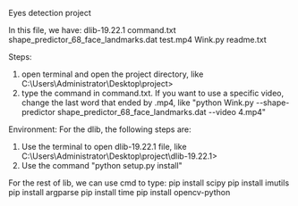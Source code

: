 Eyes detection project

In this file, we have:
dlib-19.22.1
command.txt
shape_predictor_68_face_landmarks.dat
test.mp4
Wink.py
readme.txt

Steps:
1. open terminal and open the project directory, like C:\Users\Administrator\Desktop\project>
2. type the command in command.txt. If you want to use a specific video, change the last word that ended by .mp4, like
"python Wink.py --shape-predictor shape_predictor_68_face_landmarks.dat --video 4.mp4"

Environment:
For the dlib, the following steps are:
1. Use the terminal to open dlib-19.22.1 file, like
C:\Users\Administrator\Desktop\project\dlib-19.22.1>
2. Use the command "python setup.py install"

For the rest of lib, we can use cmd to type:
pip install scipy
pip install imutils
pip install argparse
pip install time
pip install opencv-python
